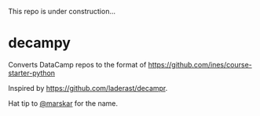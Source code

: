 This repo is under construction...

# decampy
Converts DataCamp repos to the format of https://github.com/ines/course-starter-python

Inspired by https://github.com/laderast/decampr.

Hat tip to [@marskar](https://twitter.com/marskar/status/1144256946125660165?s=20) for the name.
